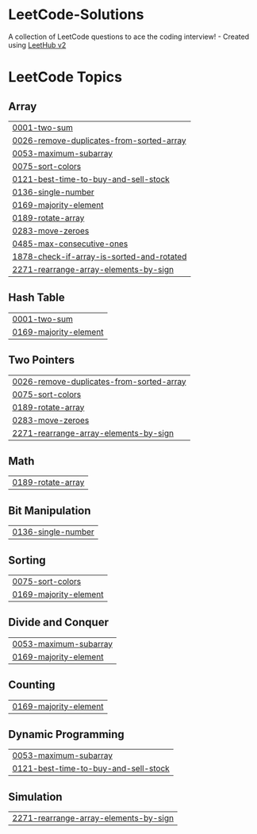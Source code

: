 # LeetCode-Solutions
A collection of LeetCode questions to ace the coding interview! - Created using [LeetHub v2](https://github.com/arunbhardwaj/LeetHub-2.0)

<!---LeetCode Topics Start-->
# LeetCode Topics
## Array
|  |
| ------- |
| [0001-two-sum](https://github.com/varchasv2005/LeetCode-Solutions/tree/master/0001-two-sum) |
| [0026-remove-duplicates-from-sorted-array](https://github.com/varchasv2005/LeetCode-Solutions/tree/master/0026-remove-duplicates-from-sorted-array) |
| [0053-maximum-subarray](https://github.com/varchasv2005/LeetCode-Solutions/tree/master/0053-maximum-subarray) |
| [0075-sort-colors](https://github.com/varchasv2005/LeetCode-Solutions/tree/master/0075-sort-colors) |
| [0121-best-time-to-buy-and-sell-stock](https://github.com/varchasv2005/LeetCode-Solutions/tree/master/0121-best-time-to-buy-and-sell-stock) |
| [0136-single-number](https://github.com/varchasv2005/LeetCode-Solutions/tree/master/0136-single-number) |
| [0169-majority-element](https://github.com/varchasv2005/LeetCode-Solutions/tree/master/0169-majority-element) |
| [0189-rotate-array](https://github.com/varchasv2005/LeetCode-Solutions/tree/master/0189-rotate-array) |
| [0283-move-zeroes](https://github.com/varchasv2005/LeetCode-Solutions/tree/master/0283-move-zeroes) |
| [0485-max-consecutive-ones](https://github.com/varchasv2005/LeetCode-Solutions/tree/master/0485-max-consecutive-ones) |
| [1878-check-if-array-is-sorted-and-rotated](https://github.com/varchasv2005/LeetCode-Solutions/tree/master/1878-check-if-array-is-sorted-and-rotated) |
| [2271-rearrange-array-elements-by-sign](https://github.com/varchasv2005/LeetCode-Solutions/tree/master/2271-rearrange-array-elements-by-sign) |
## Hash Table
|  |
| ------- |
| [0001-two-sum](https://github.com/varchasv2005/LeetCode-Solutions/tree/master/0001-two-sum) |
| [0169-majority-element](https://github.com/varchasv2005/LeetCode-Solutions/tree/master/0169-majority-element) |
## Two Pointers
|  |
| ------- |
| [0026-remove-duplicates-from-sorted-array](https://github.com/varchasv2005/LeetCode-Solutions/tree/master/0026-remove-duplicates-from-sorted-array) |
| [0075-sort-colors](https://github.com/varchasv2005/LeetCode-Solutions/tree/master/0075-sort-colors) |
| [0189-rotate-array](https://github.com/varchasv2005/LeetCode-Solutions/tree/master/0189-rotate-array) |
| [0283-move-zeroes](https://github.com/varchasv2005/LeetCode-Solutions/tree/master/0283-move-zeroes) |
| [2271-rearrange-array-elements-by-sign](https://github.com/varchasv2005/LeetCode-Solutions/tree/master/2271-rearrange-array-elements-by-sign) |
## Math
|  |
| ------- |
| [0189-rotate-array](https://github.com/varchasv2005/LeetCode-Solutions/tree/master/0189-rotate-array) |
## Bit Manipulation
|  |
| ------- |
| [0136-single-number](https://github.com/varchasv2005/LeetCode-Solutions/tree/master/0136-single-number) |
## Sorting
|  |
| ------- |
| [0075-sort-colors](https://github.com/varchasv2005/LeetCode-Solutions/tree/master/0075-sort-colors) |
| [0169-majority-element](https://github.com/varchasv2005/LeetCode-Solutions/tree/master/0169-majority-element) |
## Divide and Conquer
|  |
| ------- |
| [0053-maximum-subarray](https://github.com/varchasv2005/LeetCode-Solutions/tree/master/0053-maximum-subarray) |
| [0169-majority-element](https://github.com/varchasv2005/LeetCode-Solutions/tree/master/0169-majority-element) |
## Counting
|  |
| ------- |
| [0169-majority-element](https://github.com/varchasv2005/LeetCode-Solutions/tree/master/0169-majority-element) |
## Dynamic Programming
|  |
| ------- |
| [0053-maximum-subarray](https://github.com/varchasv2005/LeetCode-Solutions/tree/master/0053-maximum-subarray) |
| [0121-best-time-to-buy-and-sell-stock](https://github.com/varchasv2005/LeetCode-Solutions/tree/master/0121-best-time-to-buy-and-sell-stock) |
## Simulation
|  |
| ------- |
| [2271-rearrange-array-elements-by-sign](https://github.com/varchasv2005/LeetCode-Solutions/tree/master/2271-rearrange-array-elements-by-sign) |
<!---LeetCode Topics End-->